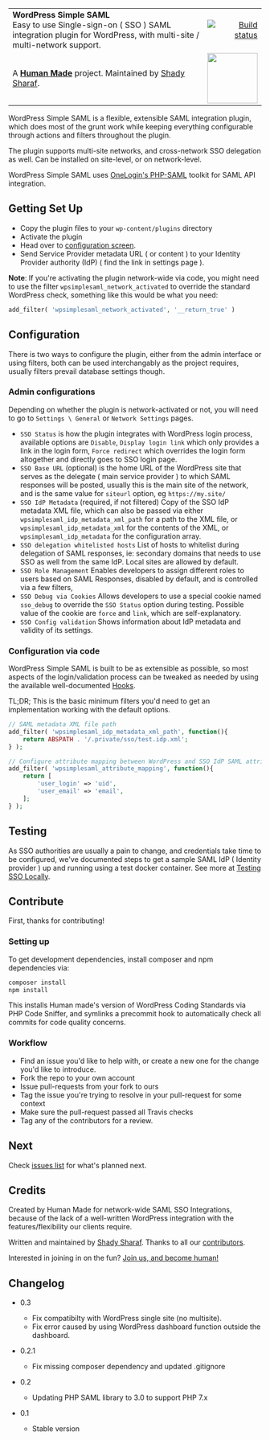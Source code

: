 <table width="100%">
	<tr>
		<td align="left" width="70">
			<strong>WordPress Simple SAML</strong><br />
			Easy to use Single-sign-on ( SSO ) SAML integration plugin for WordPress, with multi-site / multi-network support. 
		</td>
		<td align="right" width="20%">
			<a href="https://travis-ci.org/humanmade/wp-simple-saml">
				<img src="https://travis-ci.org/humanmade/wp-simple-saml.svg?branch=master" alt="Build status">
			</a>
		</td>
	</tr>
	<tr>
		<td>
			A <strong><a href="https://hmn.md/">Human Made</a></strong> project. Maintained by <a href="https://github.com/shadyvb">Shady Sharaf</a>.
		</td>
		<td align="center">
			<img src="https://hmn.md/content/themes/hmnmd/assets/images/hm-logo.svg" width="100" />
		</td>
	</tr>
</table>

WordPress Simple SAML is a flexible, extensible SAML integration plugin, which does most of the grunt work while keeping everything configurable through actions and filters throughout the plugin.

The plugin supports multi-site networks, and cross-network SSO delegation as well. Can be installed on site-level, or on network-level.

WordPress Simple SAML uses [OneLogin's PHP-SAML](https://github.com/onelogin/php-saml) toolkit for SAML API integration.

## Getting Set Up


- Copy the plugin files to your `wp-content/plugins` directory
- Activate the plugin
- Head over to [configuration screen](#Configuration).
- Send Service Provider metadata URL ( or content ) to your Identity Provider authority (IdP) ( find the link in settings page ).

**Note**: If you're activating the plugin network-wide via code, you might need to use the filter `wpsimplesaml_network_activated` to override the standard WordPress check, something like this would be what you need:

```php
add_filter( 'wpsimplesaml_network_activated', '__return_true' )
```  

## Configuration

There is two ways to configure the plugin, either from the admin interface or using filters, both can be used interchangably as the project requires, usually filters prevail database settings though.

### Admin configurations

Depending on whether the plugin is network-activated or not, you will need to go to `Settings \ General` or `Network Settings` pages.

- `SSO Status`
is how the plugin integrates with WordPress login process, available options are `Disable`, `Display login link` which only provides a link in the login form, `Force redirect` which overrides the login form altogether and directly goes to SSO login page.
- `SSO Base URL` (optional)
is the home URL of the WordPress site that serves as the delegate ( main service provider ) to which SAML responses will be posted, usually this is the main site of the network, and is the same value for `siteurl` option, eg `https://my.site/`
- `SSO IdP Metadata` (required, if not filtered)
Copy of the SSO IdP metadata XML file, which can also be passed via either `wpsimplesaml_idp_metadata_xml_path` for a path to the XML file, or `wpsimplesaml_idp_metadata_xml` for the contents of the XML, or `wpsimplesaml_idp_metadata` for the configuration array.
- `SSO delegation whitelisted hosts`
List of hosts to whitelist during delegation of SAML responses, ie: secondary domains that needs to use SSO as well from the same IdP. Local sites are allowed by default.  
- `SSO Role Management`
Enables developers to assign different roles to users based on SAML Responses, disabled by default, and is controlled via a few filters,  
- `SSO Debug via Cookies`
Allows developers to use a special cookie named `sso_debug` to override the `SSO Status` option during testing. Possible value of the cookie are `force` and `link`, which are self-explanatory.
- `SSO Config validation`
Shows information about IdP metadata and validity of its settings.

### Configuration via code

WordPress Simple SAML is built to be as extensible as possible, so most aspects of the login/validation process can be tweaked as needed by using the available well-documented [Hooks](https://github.com/humanmade/wp-simple-saml/wiki/Hooks).

TL;DR; This is the basic minimum filters you'd need to get an implementation working with the default options.

```php
// SAML metadata XML file path
add_filter( 'wpsimplesaml_idp_metadata_xml_path', function(){
	return ABSPATH . '/.private/sso/test.idp.xml';
} );

// Configure attribute mapping between WordPress and SSO IdP SAML attributes
add_filter( 'wpsimplesaml_attribute_mapping', function(){
	return [
		'user_login' => 'uid',
		'user_email' => 'email',
	];
} );
```  

## Testing

As SSO authorities are usually a pain to change, and credentials take time to be configured, we've documented steps to get a sample SAML IdP ( Identity provider ) up and running using a test docker container. See more at [Testing SSO Locally](https://github.com/humanmade/wp-simple-saml/wiki/Testing-SSO-locally). 

## Contribute

First, thanks for contributing!

### Setting up

To get development dependencies, install composer and npm dependencies via:

```bash
composer install
npm install
```

This installs Human made's version of WordPress Coding Standards via PHP Code Sniffer, and symlinks a precommit hook to automatically check all commits for code quality concerns.

### Workflow

- Find an issue you'd like to help with, or create a new one for the change you'd like to introduce.
- Fork the repo to your own account
- Issue pull-requests from your fork to ours
- Tag the issue you're trying to resolve in your pull-request for some context
- Make sure the pull-request passed all Travis checks
- Tag any of the contributors for a review.

## Next

Check [issues list](https://github.com/humanmade/wp-simple-saml/issues) for what's planned next.

## Credits
Created by Human Made for network-wide SAML SSO Integrations, because of the lack of a well-written WordPress integration with the features/flexibility our clients require.

Written and maintained by [Shady Sharaf](https://github.com/shadyvb). Thanks to all our [contributors](https://github.com/humanmade/wp-simple-saml/graphs/contributors).

Interested in joining in on the fun? [Join us, and become human!](https://hmn.md/is/hiring/)

## Changelog

- 0.3
  - Fix compatibilty with WordPress single site (no multisite).
  - Fix error caused by using WordPress dashboard function outside the dashboard.

- 0.2.1
  - Fix missing composer dependency and updated .gitignore

- 0.2
  - Updating PHP SAML library to 3.0 to support PHP 7.x

- 0.1
  - Stable version
